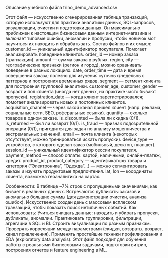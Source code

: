 Описание учебного файла trino_demo_advanced.csv

Этот файл — искусственно сгенерированная таблица транзакций, которую используют для практики аналитики данных, SQL-запросов, визуализации, очистки и подготовки данных. Он максимально приближен к настоящим бизнесовым данным интернет-магазина и включает типовые ошибки, аномалии и пропуски, чтобы новичок мог научиться их находить и обрабатывать.
Состав файлов и их смысл:
customer_id — уникальный идентификатор покупателя. Помогает анализировать поведение клиентов.
order_id — номер заказа (транзакции).
amount — сумма заказа в рублях.
region, city — географические признаки (регион и город), можно сравнивать поведение в разных локациях.
date, order_time — дата и время совершения заказа; полезно для изучения суточных/недельных паттернов и построения временных рядов.
segment — сегмент клиента для построения групповой аналитики.
customer_age, customer_gender — возраст и пол клиента (иногда нет данных, на практике часто бывают пропуски).
registration_date — когда клиент зарегистрировался; помогает анализировать новых и постоянных клиентов.
acquisition_channel — через какой канал пришёл клиент (напр. реклама, социальные сети, SEO, реферальные ссылки).
quantity — сколько товаров в одном заказе.
is_discounted — была ли скидка (0/1).
is_returned — был ли возврат (0/1).
is_fraud — признак подозрительной операции (0/1), пригодится для задач по анализу мошенничества и экстремальных значений.
email — почта клиента (некоторых отсутствует, можно тренироваться искать пропуски).
device_type — устройство, с которого сделан заказ (мобильный, десктоп, планшет).
session_id — уникальный идентификатор сессии покупателя.
payment_method — способ оплаты: картой, наличными, онлайн-платеж, кредит.
product_id, product_category — идентификаторы товара и категория (“Электроника”, “Одежда”...) — можно сегментировать заказы и изучать продуктовые предпочтения.
lat, lon — координаты клиента, возможна геоаналитика на картах.

Особенности:
В таблице ~7% строк с пропущенными значениями, как бывает в реальных данных.
Встречаются дубликаты заказов и аномально большие суммы (для демонстрации очистки, анализа ошибок).
Искусственно создан день с массовым всплеском транзакций, чтобы показать поиск нетипичных событий.
Как использовать:
Учиться очищать данные: находить и убирать пропуски, дубликаты, аномалии.
Практиковать группировки, фильтрации, агрегации в SQL и BI.
Строить визуализации по разным признакам.
Проверять корреляции между параметрами (скидки, возвраты, возраст, канал привлечения).
Применять простейшие техники профилирования и EDA (exploratory data analysis).
Этот файл подходит для обучения работы с реальными бизнесовыми задачами, подготовки витрин, построения отчетов и feature engineering в ML.
